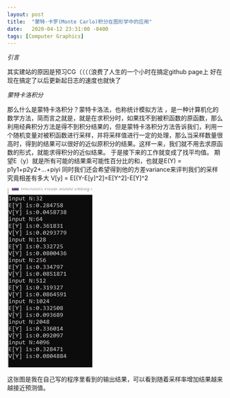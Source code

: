 ```yaml
---
layout: post
title:  "蒙特·卡罗(Monte Carlo)积分在图形学中的应用"
date:   2020-04-12 23:31:00 -0400
tags: [Computer Graphics]
---
```

*引言*

其实建站的原因是预习CG（（（（浪费了人生的一个小时在搞定github page上 好在现在搞定了以后更新起日志的速度也就快了

*蒙特卡洛积分*

那么什么是蒙特卡洛积分？蒙特卡洛法，也称统计模拟方法 ，是一种计算机化的数学方法，简而言之就是，就是在求积分时，如果找不到被积函数的原函数，那么利用经典积分方法是得不到积分结果的，但是蒙特卡洛积分方法告诉我们，利用一个随机变量对被积函数进行采样，并将采样值进行一定的处理，那么当采样数量很高时，得到的结果可以很好的近似原积分的结果。这样一来，我们就不用去求原函数的形式，就能求得积分的近似结果。
于是接下来的工作就变成了找平均值。
期望E（y）就是所有可能的结果乘可能性百分比的和，也就是E(Y) = p1y1+p2y2+...+piyi
同时我们还会希望得到他的方差variance来评判我们的采样究竟相差有多大
V[y] = E[(Y-E[y]^2]=E[Y^2]-E[Y]^2

![输出结果](/assets/output.JPG)

这张图是我在自己写的程序里看到的输出结果，可以看到随着采样率增加结果越来越接近预测值。